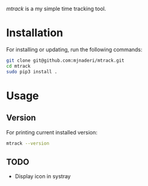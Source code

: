 *mtrack* is a my simple time tracking tool.

# Installation

For installing or updating, run the following commands:

```bash
git clone git@github.com:mjnaderi/mtrack.git
cd mtrack
sudo pip3 install . 
```

# Usage



## Version

For printing current installed version:

```bash
mtrack --version
```

## TODO

- Display icon in systray